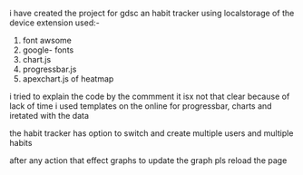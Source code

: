 i have created the project for gdsc
an habit tracker using localstorage of the device
extension used:-

1. font awsome
2. google- fonts
3. chart.js
4. progressbar.js
5. apexchart.js of heatmap

i tried to explain the code by the commment
it isx not that clear because of lack of time
i used templates on the online for progressbar, charts and iretated with the data

the habit tracker has option to switch and create multiple users and multiple habits

after any action that effect graphs to update the graph pls reload the page
